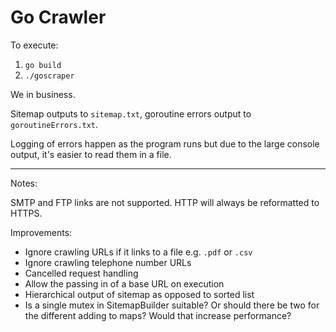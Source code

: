 # Go Crawler

To execute:

1. `go build`
2. `./goscraper`

We in business.

Sitemap outputs to `sitemap.txt`, goroutine errors output to `goroutineErrors.txt`.

Logging of errors happen as the program runs but due to the large console output, it's easier to read them in a file.

---

Notes: 

SMTP and FTP links are not supported. HTTP will always be reformatted to HTTPS.

Improvements:

* Ignore crawling URLs if it links to a file e.g. `.pdf` or `.csv`
* Ignore crawling telephone number URLs
* Cancelled request handling
* Allow the passing in of a base URL on execution
* Hierarchical output of sitemap as opposed to sorted list
* Is a single mutex in SitemapBuilder suitable? Or should there be two for the different adding to maps? Would that
increase performance?
